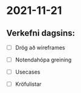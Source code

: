 # 2021-11-21


## Verkefni dagsins:
- [ ] Drög að wireframes

- [ ] Notendahópa greining
- [ ] Usecases 
- [ ] Kröfulistar
